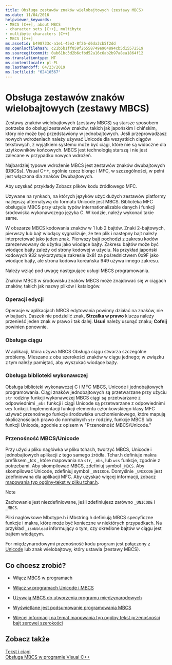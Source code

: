 ```yaml
---
title: Obsługa zestawów znaków wielobajtowych (zestawy MBCS)
ms.date: 11/04/2016
helpviewer_keywords:
- MBCS [C++], about MBCS
- character sets [C++], multibyte
- multibyte characters [C++]
- MBCS [C++]
ms.assetid: b498733c-a1e1-45e3-8f26-d6da3cb5f2dd
ms.openlocfilehash: c21b5b1ff059f26558749e904894cb5d15572519
ms.sourcegitcommit: 0ab61bc3d2b6cfbd52a16c6ab2b97a8ea1864f12
ms.translationtype: MT
ms.contentlocale: pl-PL
ms.lasthandoff: 04/23/2019
ms.locfileid: "62410567"
---
```

# <a name="support-for-multibyte-character-sets-mbcss"></a>Obsługa zestawów znaków wielobajtowych (zestawy MBCS)

Zestawy znaków wielobajtowych (zestawy MBCS) są starsze sposobem potrzeba do obsługi zestawów znaków, takich jak japońskim i chińskim, który nie może być przedstawiony w jednobajtowych. Jeśli przeprowadzasz nowych wdrożeniach należy używać Unicode dla wszystkich ciągów tekstowych, z wyjątkiem systemu może być ciągi, które nie są widoczne dla użytkowników końcowych. MBCS jest technologią starszą i nie jest zalecane w przypadku nowych wdrożeń.

Najbardziej typowe wdrożenie MBCS jest zestawów znaków dwubajtowych (DBCSs). Visual C++, ogólnie rzecz biorąc i MFC, w szczególności, w pełni jest włączona dla znaków Dwubajtowych.

Aby uzyskać przykłady Zobacz plików kodu źródłowego MFC.

Używane na rynkach, na których języków użyć dużych zestawów platformy najlepszą alternatywą do formatu Unicode jest MBCS. Biblioteka MFC obsługuje MBCS przy użyciu typów internationalizable danych i funkcji środowiska wykonawczego języka C. W kodzie, należy wykonać takie same.

W obszarze MBCS kodowania znaków w 1 lub 2 bajtów. Znaki 2-bajtowych, pierwszy lub bajt wiodący sygnalizuje, że ten plik i następny bajt należy interpretować jako jeden znak. Pierwszy bajt pochodzi z zakresu kodów zarezerwowany do użytku jako wiodące bajty. Zakresu bajtów może być wiodące bajty zależy od strony kodowej w użyciu. Na przykład japoński kodowych 932 wykorzystuje zakresie 0x81 za pośrednictwem 0x9F jako wiodące bajty, ale strona kodowa koreańska 949 używa innego zakresu.

Należy wziąć pod uwagę następujące usługi MBCS programowania.

Znaków MBCS w środowisku znaków MBCS może znajdować się w ciągach znaków, takich jak nazwy plików i katalogów.

### <a name="editing-operations"></a>Operacji edycji

Operacje w aplikacjach MBCS edytowania powinny działać na znaków, nie w bajtach. Daszek nie podzielić znak, **Strzałka w prawo** klucza należy przenieść jeden znak w prawo i tak dalej. **Usuń** należy usunąć znaku; **Cofnij** powinien ponownie.

### <a name="string-handling"></a>Obsługa ciągu

W aplikacji, która używa MBCS Obsługa ciągu stwarza szczególne problemy. Mieszane z obu szerokości znaków w ciągu jednego; w związku z tym należy pamiętać, aby wyszukać wiodące bajty.

### <a name="run-time-library-support"></a>Obsługa biblioteki wykonawczej

Obsługa biblioteki wykonawczej C i MFC MBCS, Unicode i jednobajtowych programowania. Ciągi znaków jednobajtowych są przetwarzane przy użyciu `str` rodziny funkcji wykonawczej MBCS ciągi są przetwarzane z odpowiednimi `_mbs` funkcji i ciągi Unicode są przetwarzane z odpowiednimi `wcs` funkcji. Implementacji funkcji elementu członkowskiego klasy MFC używać przenośnego funkcje środowiska uruchomieniowego, które mapują okolicznościach prawo do normalnych `str` rodziny, funkcje MBCS lub funkcji Unicode, zgodnie z opisem w "Przenośność MBCS/Unicode."

### <a name="mbcsunicode-portability"></a>Przenośność MBCS/Unicode

Przy użyciu pliku nagłówka w pliku tchar.h, tworzyć MBCS, Unicode i jednobajtowych aplikacji z tego samego źródła. Tchar.h definiuje makra prefiksem *_tcs* , które mapowania na `str`, `_mbs`, lub `wcs` funkcje, zgodnie z potrzebami. Aby skompilować MBCS, zdefiniuj symbol `_MBCS`. Aby skompilować Unicode, zdefiniuj symbol `_UNICODE`. Domyślnie `_UNICODE` jest zdefiniowana dla aplikacji MFC. Aby uzyskać więcej informacji, zobacz [mapowania typ ogólny-tekst w pliku tchar.h](../text/generic-text-mappings-in-tchar-h.md).

> [!NOTE]
>  Zachowanie jest niezdefiniowane, jeśli zdefiniujesz zarówno `_UNICODE` i `_MBCS`.

Pliki nagłówkowe Mbctype.h i Mbstring.h definiują MBCS specyficzne funkcje i makra, które może być konieczne w niektórych przypadkach. Na przykład `_ismbblead` informujący o tym, czy określone bajtów w ciągu jest bajtem wiodącym.

For międzynarodowymi przenośność kodu program jest połączony z [Unicode](../text/support-for-unicode.md) lub znak wielobajtowy, który ustawia (zestawy MBCS).

## <a name="what-do-you-want-to-do"></a>Co chcesz zrobić?

- [Włącz MBCS w programach](../text/international-enabling.md)

- [Włącz w programach Unicode i MBCS](../text/internationalization-strategies.md)

- [Używają MBCS do utworzenia programu międzynarodowych](../text/mbcs-programming-tips.md)

- [Wyświetlane jest podsumowanie programowania MBCS](../text/mbcs-programming-tips.md)

- [Więcej informacji na temat mapowania typ ogólny tekst przenośności bajt zerowej szerokości](../text/generic-text-mappings-in-tchar-h.md)

## <a name="see-also"></a>Zobacz także

[Tekst i ciągi](../text/text-and-strings-in-visual-cpp.md)<br/>
[Obsługa MBCS w programie Visual C++](../text/mbcs-support-in-visual-cpp.md)

